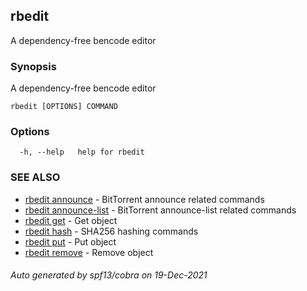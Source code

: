 ## rbedit

A dependency-free bencode editor

### Synopsis


A dependency-free bencode editor

```
rbedit [OPTIONS] COMMAND
```

### Options

```
  -h, --help   help for rbedit
```

### SEE ALSO

* [rbedit announce](rbedit_announce.md)	 - BitTorrent announce related commands
* [rbedit announce-list](rbedit_announce-list.md)	 - BitTorrent announce-list related commands
* [rbedit get](rbedit_get.md)	 - Get object
* [rbedit hash](rbedit_hash.md)	 - SHA256 hashing commands
* [rbedit put](rbedit_put.md)	 - Put object
* [rbedit remove](rbedit_remove.md)	 - Remove object

###### Auto generated by spf13/cobra on 19-Dec-2021
